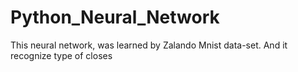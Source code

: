# Python_Neural_Network
This neural network, was learned by Zalando Mnist data-set. And it recognize type of closes
